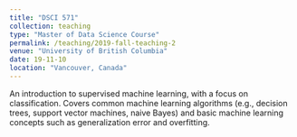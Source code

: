 ```yaml
---
title: "DSCI 571"
collection: teaching
type: "Master of Data Science Course"
permalink: /teaching/2019-fall-teaching-2
venue: "University of British Columbia"
date: 19-11-10
location: "Vancouver, Canada"
---
```

An introduction to supervised machine learning, with a focus on classification. Covers common machine learning algorithms (e.g., decision trees, support vector machines, naive Bayes) and basic machine learning concepts such as generalization error and overfitting.
